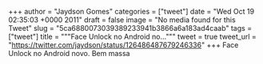 
+++
author = "Jaydson Gomes"
categories = ["tweet"]
date = "Wed Oct 19 02:35:03 +0000 2011"
draft = false
image = "No media found for this Tweet"
slug = "5ca6880073039389233941b3866a6a183ad4caab"
tags = ["tweet"]
title = """Face Unlock no Android no..."""
tweet = true
tweet_url = "https://twitter.com/jaydson/status/126486487679246336"
+++
Face Unlock no Android novo. Bem massa
